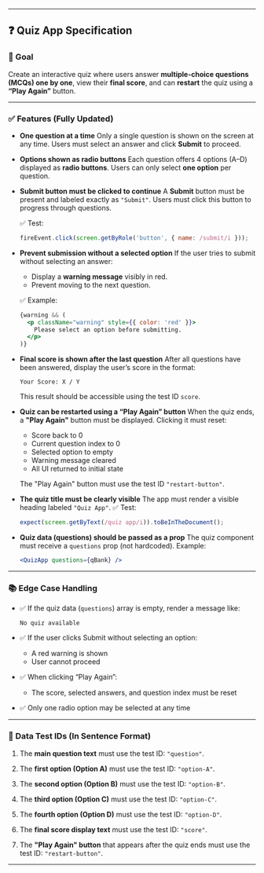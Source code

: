 
---

## ❓ Quiz App Specification

### 🧠 Goal

Create an interactive quiz where users answer **multiple-choice questions (MCQs) one by one**, view their **final score**, and can **restart** the quiz using a **“Play Again”** button.

---

### ✅ Features (Fully Updated)

* **One question at a time**
  Only a single question is shown on the screen at any time. Users must select an answer and click **Submit** to proceed.

* **Options shown as radio buttons**
  Each question offers 4 options (A–D) displayed as **radio buttons**. Users can only select **one option** per question.

* **Submit button must be clicked to continue**
  A **Submit** button must be present and labeled exactly as `"Submit"`.
  Users must click this button to progress through questions.

  ✅ Test:

  ```js
  fireEvent.click(screen.getByRole('button', { name: /submit/i }));
  ```

* **Prevent submission without a selected option**
  If the user tries to submit without selecting an answer:

  * Display a **warning message** visibly in red.
  * Prevent moving to the next question.

  ✅ Example:

  ```jsx
  {warning && (
    <p className="warning" style={{ color: 'red' }}>
      Please select an option before submitting.
    </p>
  )}
  ```

* **Final score is shown after the last question**
  After all questions have been answered, display the user’s score in the format:

  ```
  Your Score: X / Y
  ```

  This result should be accessible using the test ID `score`.

* **Quiz can be restarted using a “Play Again” button**
  When the quiz ends, a **"Play Again"** button must be displayed.
  Clicking it must reset:

  * Score back to 0
  * Current question index to 0
  * Selected option to empty
  * Warning message cleared
  * All UI returned to initial state

  The "Play Again" button must use the test ID `"restart-button"`.

* **The quiz title must be clearly visible**
  The app must render a visible heading labeled `"Quiz App"`.
  ✅ Test:

  ```js
  expect(screen.getByText(/quiz app/i)).toBeInTheDocument();
  ```

* **Quiz data (questions) should be passed as a prop**
  The quiz component must receive a `questions` prop (not hardcoded).
  Example:

  ```jsx
  <QuizApp questions={qBank} />
  ```

---

### 📚 Edge Case Handling

* ✅ If the quiz data (`questions`) array is empty, render a message like:

  ```
  No quiz available
  ```

* ✅ If the user clicks Submit without selecting an option:

  * A red warning is shown
  * User cannot proceed

* ✅ When clicking “Play Again”:

  * The score, selected answers, and question index must be reset

* ✅ Only one radio option may be selected at any time

---

### 🧪 Data Test IDs (In Sentence Format)

1. The **main question text** must use the test ID: `"question"`.

2. The **first option (Option A)** must use the test ID: `"option-A"`.

3. The **second option (Option B)** must use the test ID: `"option-B"`.

4. The **third option (Option C)** must use the test ID: `"option-C"`.

5. The **fourth option (Option D)** must use the test ID: `"option-D"`.

6. The **final score display text** must use the test ID: `"score"`.

7. The **"Play Again" button** that appears after the quiz ends must use the test ID: `"restart-button"`.

---

